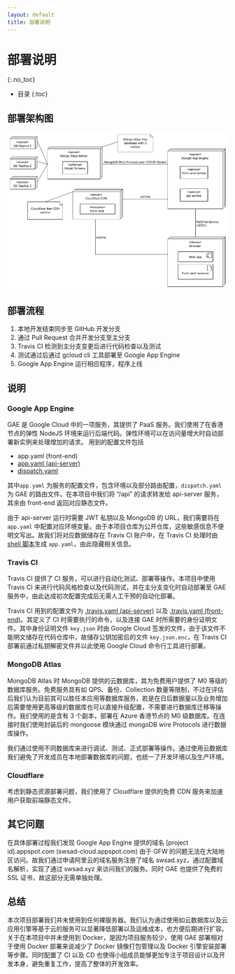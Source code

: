 ```yaml
---
layout: default
title: 部署说明
---
```


# 部署说明

{:.no_toc}

- 目录
  {:toc}

## 部署架构图

![1](pics/1.png)

## 部署流程

1. 本地开发结束同步至 GitHub 开发分支
2. 通过 Pull Request 合并开发分支至主分支
3. Travis CI 检测到主分支变更后进行代码检查以及测试
4. 测试通过后通过 gcloud cli 工具部署至 Google App Engine
5. Google App Engine 运行相应程序，程序上线

## 说明

### Google App Engine

GAE 是 Google Cloud 中的一项服务，其提供了 PaaS 服务。我们使用了在香港节点的弹性 NodeJS 环境来运行后端代码。弹性环境可以在访问量增大时自动部署新实例来处理增加的请求。
用到的配置文件包括

- app.yaml (front-end)
- [app.yaml (api-server)](https://github.com/swsad-team/FrontEnd/blob/master/app.yaml)
- [dispatch.yaml](https://github.com/swsad-team/BackEnd/blob/master/dispatch.yaml)

其中`app.yaml` 为服务的配置文件，包含环境以及部分路由配置，`dispatch.yaml` 为 GAE 的路由文件。在本项目中我们将 “/api” 的请求转发给 api-server 服务，其余由 front-end 返回对应静态文件。

由于 api-server 运行时需要 JWT 私钥以及 MongoDB 的 URL，我们需要将在 `app.yaml` 中配置对应环境变量。由于本项目仓库为公开仓库，这些敏感信息不便明文写出。故我们将对应数据储存在 Travis CI 账户中，在 Travis CI 处理时由 [shell 脚本](https://github.com/swsad-team/BackEnd/blob/master/create_app_yaml.sh)生成 `app.yaml`，由此隐藏相关信息。

### Travis CI

Travis CI 提供了 CI 服务，可以进行自动化测试、部署等操作。本项目中使用 Travis CI 来进行代码风格检查以及代码测试，并在主分支变化时自动部署至 GAE 服务中，由此达成初次配置完成后无需人工干预的自动化部署。

Travis CI 用到的配置文件为 [.travis.yaml (api-server)](https://github.com/swsad-team/BackEnd/blob/master/.travis.yml) 以及 [.travis.yaml (front-end)](https://github.com/swsad-team/FrontEnd/blob/master/.travis.yml)。其定义了 CI 时需要执行的命令，以及连接 GAE 时所需要的身份证明文件。其中身份证明文件 `key.json` 时由 Google Cloud 签发的文件，由于该文件不能明文储存在代码仓库中，故储存公钥加密后的文件 `key.json.enc`，在 Travis CI 部署前通过私钥解密文件并以此使用 Google Cloud 命令行工具进行部署。

### MongoDB Atlas

MongoDB Atlas 时 MongoDB 提供的云数据库，其为免费用户提供了 M0 等级的数据库服务。免费服务具有如 QPS、备份、Collection 数量等限制，不过在评估后我们认为目前其可以胜任本应用等数据库服务，若是在日后数据量以及业务增加后需要使用更高等级的数据库也可以直接升级配置，不需要进行数据库迁移等操作。我们使用的是含有 3 个副本，部署在 Azure 香港节点的 M0 级数据库。在连接时我们使用封装后的 mongoose 模块通过 mongoDB wire Protocols 进行数据库操作。

我们通过使用不同数据库来进行调试、测试、正式部署等操作。通过使用云数据库我们避免了开发成员在本地部署数据库的问题，也统一了开发环境以及生产环境。

### Cloudflare

考虑到静态资源部署问题，我们使用了 Cloudflare 提供的免费 CDN 服务来加速用户获取前端静态文件。

## 其它问题

在具体部署过程我们发现 Google App Engine 提供的域名 [project id].appspot.com (swsad-cloud.appspot.com) 由于 GFW 的问题无法在大陆地区访问。故我们通过申请阿里云的域名服务注册了域名 swsad.xyz，通过配置域名解析，实现了通过 swsad.xyz 来访问我们的服务。同时 GAE 也提供了免费的 SSL 证书，故这部分无需单独处理。

## 总结

本次项目部署我们并未使用到任何裸服务器。我们认为通过使用如云数据库以及云应用引擎等基于云的服务可以显著降低部署以及运维成本，也方便后期进行扩容。关于在本项目中并未使用到 Docker，是因为项目服务较少，使用 GAE 部署相对于使用 Docker 部署来说减少了 Docker 镜像打包管理以及 Docker 引擎安装部署等步骤。同时配置了 CI 以及 CD 也使得小组成员能够更加专注于项目设计以及开发本身，避免重复工作，提高了整体的开发效率。
